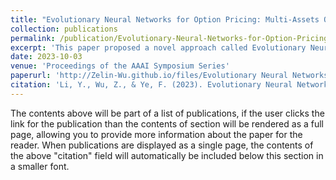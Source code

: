 ```yaml
---
title: "Evolutionary Neural Networks for Option Pricing: Multi-Assets Option and Exotic Option"
collection: publications
permalink: /publication/Evolutionary-Neural-Networks-for-Option-Pricing
excerpt: 'This paper proposed a novel approach called Evolutionary Neural Network to solve option pricing problems. Evolutionary Neural Network has time-variable parameters, transforming the time-dependent PDEs into ODEs and then applying a standard ODE solver to solve it. This framework is flexible with boundary conditions and can scale up to higher dimensions, allowing pricing customized options.'
date: 2023-10-03
venue: 'Proceedings of the AAAI Symposium Series'
paperurl: 'http://Zelin-Wu.github.io/files/Evolutionary Neural Networks for Option Pricing.pdf'
citation: 'Li, Y., Wu, Z., & Ye, F. (2023). Evolutionary Neural Networks for Option Pricing: Multi-Assets Option and Exotic Option. <i>Proceedings of the AAAI Symposium Series</i>.'
---
```


The contents above will be part of a list of publications, if the user clicks the link for the publication than the contents of section will be rendered as a full page, allowing you to provide more information about the paper for the reader. When publications are displayed as a single page, the contents of the above "citation" field will automatically be included below this section in a smaller font.

